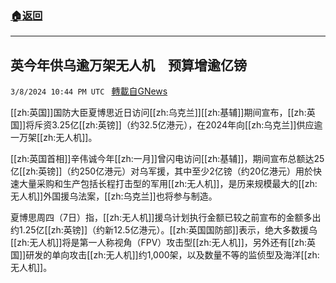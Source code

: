 ###  [:house:返回](README.md)
---


## 英今年供乌逾万架无人机　预算增逾亿镑
`3/8/2024 10:44 PM UTC ` [轉載自GNews](https://gnews.org/articles/2378531)

[[zh:英国]]国防大臣夏博思近日访问[[zh:乌克兰]][[zh:基辅]]期间宣布，[[zh:英国]]将斥资3.25亿[[zh:英镑]]（约32.5亿港元），在2024年向[[zh:乌克兰]]供应逾一万架[[zh:无人机]]。

[[zh:英国首相]]辛伟诚今年[[zh:一月]]曾闪电访问[[zh:基辅]]，期间宣布总额达25亿[[zh:英镑]]（约250亿港元）对乌军援，其中至少2亿镑（约20亿港元）用於快速大量采购和生产包括长程打击型的军用[[zh:无人机]]，是历来规模最大的[[zh:无人机]]外国援乌法案，[[zh:乌克兰]]也将参与制造。

夏博思周四（7日）指，[[zh:无人机]]援乌计划执行金额已较之前宣布的金额多出约1.25亿[[zh:英镑]]（约新12.5亿港元）。[[zh:英国国防部]]表示，绝大多数援乌[[zh:无人机]]将是第一人称视角（FPV）攻击型[[zh:无人机]]，另外还有[[zh:英国]]研发的单向攻击[[zh:无人机]]约1,000架，以及数量不等的监侦型及海洋[[zh:无人机]]。
